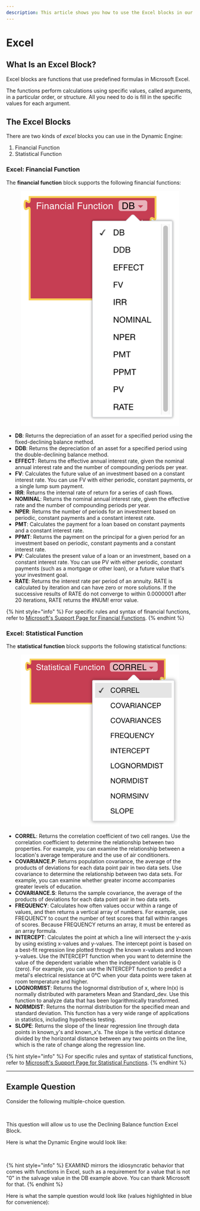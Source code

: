```yaml
---
description: This article shows you how to use the Excel blocks in our Dynamic Engine.
---
```


# Excel

## What Is an Excel Block?

Excel blocks are functions that use predefined formulas in Microsoft Excel.

The functions perform calculations using specific values, called arguments, in a particular order, or structure. All you need to do is fill in the specific values for each argument.

## The Excel Blocks

There are two kinds of _excel_ blocks you can use in the Dynamic Engine:

1. Financial Function
2. Statistical Function

### Excel: Financial Function

The **financial function** block supports the following financial functions:

<figure><img src="../../../../.gitbook/assets/Screen Shot 2024-06-04 at 10-51-05 AM-png.webp" alt=""><figcaption></figcaption></figure>

* **DB**: Returns the depreciation of an asset for a specified period using the fixed-declining balance method.
* **DDB**: Returns the depreciation of an asset for a specified period using the double-declining balance method.
* **EFFECT**: Returns the effective annual interest rate, given the nominal annual interest rate and the number of compounding periods per year.
* **FV**: Calculates the future value of an investment based on a constant interest rate. You can use FV with either periodic, constant payments, or a single lump sum payment.
* **IRR**: Returns the internal rate of return for a series of cash flows.
* **NOMINAL**:  Returns the nominal annual interest rate, given the effective rate and the number of compounding periods per year.
* **NPER**: Returns the number of periods for an investment based on periodic, constant payments and a constant interest rate.
* **PMT**: Calculates the payment for a loan based on constant payments and a constant interest rate.
* **PPMT**: Returns the payment on the principal for a given period for an investment based on periodic, constant payments and a constant interest rate.
* **PV**: Calculates the present value of a loan or an investment, based on a constant interest rate. You can use PV with either periodic, constant payments (such as a mortgage or other loan), or a future value that's your investment goal.
* **RATE**: Returns the interest rate per period of an annuity. RATE is calculated by iteration and can have zero or more solutions. If the successive results of RATE do not converge to within 0.0000001 after 20 iterations, RATE returns the #NUM! error value.

{% hint style="info" %}
For specific rules and syntax of financial functions, refer to [Microsoft's Support Page for Financial Functions](https://support.microsoft.com/en-gb/office/financial-functions-reference-5658d81e-6035-4f24-89c1-fbf124c2b1d8).
{% endhint %}

### Excel: Statistical Function

The **statistical function** block supports the following statistical functions:

<figure><img src="../../../../.gitbook/assets/Screen Shot 2024-06-04 at 10-52-03 AM-png.webp" alt=""><figcaption></figcaption></figure>

* **CORREL**: Returns the correlation coefficient of two cell ranges. Use the correlation coefficient to determine the relationship between two properties. For example, you can examine the relationship between a location's average temperature and the use of air conditioners.
* **COVARIANCE.P**: Returns population covariance, the average of the products of deviations for each data point pair in two data sets. Use covariance to determine the relationship between two data sets. For example, you can examine whether greater income accompanies greater levels of education.
* **COVARIANCE.S**: Returns the sample covariance, the average of the products of deviations for each data point pair in two data sets.
* **FREQUENCY**: Calculates how often values occur within a range of values, and then returns a vertical array of numbers. For example, use FREQUENCY to count the number of test scores that fall within ranges of scores. Because FREQUENCY returns an array, it must be entered as an array formula.
* **INTERCEPT**: Calculates the point at which a line will intersect the y-axis by using existing x-values and y-values. The intercept point is based on a best-fit regression line plotted through the known x-values and known y-values. Use the INTERCEPT function when you want to determine the value of the dependent variable when the independent variable is 0 (zero). For example, you can use the INTERCEPT function to predict a metal's electrical resistance at 0°C when your data points were taken at room temperature and higher.
* **LOGNORMIST**: Returns the lognormal distribution of x, where ln(x) is normally distributed with parameters Mean and Standard\_dev. Use this function to analyze data that has been logarithmically transformed.
* **NORMDIST**: Returns the normal distribution for the specified mean and standard deviation. This function has a very wide range of applications in statistics, including hypothesis testing.
* **SLOPE**: Returns the slope of the linear regression line through data points in known\_y's and known\_x's. The slope is the vertical distance divided by the horizontal distance between any two points on the line, which is the rate of change along the regression line.

{% hint style="info" %}
For specific rules and syntax of statistical functions, refer to [Microsoft's Support Page for Statistical Functions](https://support.microsoft.com/en-us/office/statistical-functions-reference-624dac86-a375-4435-bc25-76d659719ffd).
{% endhint %}

***

## Example Question

Consider the following multiple-choice question.

<figure><img src="../../../../.gitbook/assets/Screenshot 2024-12-06 at 10.43.46 AM.png" alt=""><figcaption></figcaption></figure>

This question will allow us to use the Declining Balance function Excel Block.

Here is what the Dynamic Engine would look like:

<figure><img src="../../../../.gitbook/assets/Screenshot 2024-12-06 at 10.47.21 AM.png" alt=""><figcaption></figcaption></figure>

{% hint style="info" %}
EXAMIND mirrors the idiosyncratic behavior that comes with functions in Excel, such as a requirement for a value that is not "0" in the salvage value in the DB example above. You can thank Microsoft for that.
{% endhint %}

Here is what the sample question would look like (values highlighted in blue for convenience):

<figure><img src="../../../../.gitbook/assets/Screenshot 2024-12-06 at 10.44.00 AM.png" alt=""><figcaption></figcaption></figure>
